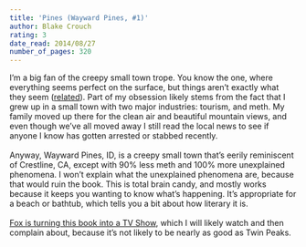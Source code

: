 ```yaml
---
title: 'Pines (Wayward Pines, #1)'
author: Blake Crouch
rating: 3
date_read: 2014/08/27
number_of_pages: 320
---
```


I’m a big fan of the creepy small town trope. You know the one, where everything seems perfect on the surface, but things aren’t exactly what they seem (<a href=“http://www.imdb.com/title/tt0098936/“>related</a>). Part of my obsession likely stems from the fact that I grew up in a small town with two major industries: tourism, and meth. My family moved up there for the clean air and beautiful mountain views, and even though we’ve all moved away I still read the local news to see if anyone I know has gotten arrested or stabbed recently. <br/><br/>Anyway, Wayward Pines, ID, is a creepy small town that’s eerily reminiscent of Crestline, CA, except with 90% less meth and 100% more unexplained phenomena. I won’t explain what the unexplained phenomena are, because that would ruin the book. This is total brain candy, and mostly works because it keeps you wanting to know what’s happening. It’s appropriate for a beach or bathtub, which tells you a bit about how literary it is.<br/><br/><a href=“http://www.fox.com/wayward-pines/“>Fox is turning this book into a TV Show</a>, which I will likely watch and then complain about, because it’s not likely to be nearly as good as Twin Peaks. 